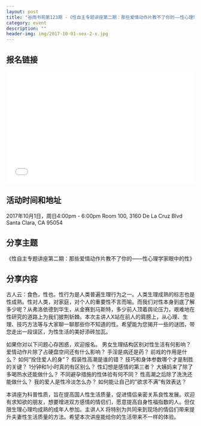 ```yaml
---
layout: post
title: "谷雨书苑第123期 -《性自主专题讲座第二期：那些爱情动作片教不了你的——性心理学家眼中的性》 by X"
category: event
description: ""
header-img: img/2017-10-01-sex-2-x.jpg
---
```


## 报名链接
<div style="width:100%; text-align:left;" ><iframe src="//eventbrite.com/tickets-external?eid=38134634719&ref=etckt" frameborder="0" height="300" width="100%" vspace="0" hspace="0" marginheight="5" marginwidth="5" scrolling="auto" allowtransparency="true"></iframe></div>

## 活动时间和地址
2017年10月1日，周日4:00pm - 6:00pm
Room 100, 3160 De La Cruz Blvd Santa Clara, CA 95054


## 分享主题

《性自主专题讲座第二期：那些爱情动作片教不了你的——性心理学家眼中的性》


## 分享内容 

古人云：食色，性也。性行为是人类普遍生理行为之一。人类生理成熟的标志也是性成熟。性对人类，对家庭，对个人的重要性不言而喻。而我们对性本身到底了解多少呢？从弗洛依德到华生，从金赛到马斯特，多少前人顶着舆论压力，艰难地在性研究的道路上为我们披荆斩棘。本次主讲人X站在前人的肩膀上，从心理、生理、技巧方法等与大家聊一聊那些你不知道的性。希望能为您揭开一些的谜团，带您走出一段误区，为性生活的美好添砖加瓦。

如果你对以下问题心存困惑，欢迎报名。
男女生理结构区别对性生活有何影响？
爱情动作片除了占硬盘空间还有什么影响？
手淫是病还是药？
前戏的作用是什么？
如何“拴住爱人的身“？
假装性高潮是谁的错？
技巧和身体参数哪个才是制胜的关键？
1分钟和1小时真的有区别么？
性幻想是感情的第三者？
大姨妈来了除了多喝热水还能做什么？
不同避孕措施的性体验有何不同？
性高潮之后除了洗洗还能做什么？
我的爱人是性冷淡怎么办？
如何能让自己的”欲求不满”有效表达？

本讲座为科普性质，旨在提高国人性生活质量，促进情侣亲密关系良性发展。欢迎有求知欲的朋友，想要增进双方感情的情侣们，愿意提高自身性福指数的人。但仅限生理心理均成熟的成年人参加。主讲人X 将特别为共同来到现场的情侣们带来提升夫妻性生活质量的方法。希望本次讲座能给你的生活带来不一样的体验。
